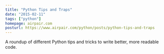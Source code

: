 ```yaml
---
title: "Python Tips and Traps"
date: "2015-02-11"
tags: ["python"]
homepage: airpair.com
posturl: https://www.airpair.com/python/posts/python-tips-and-traps
---
```


A roundup of different Python tips and tricks to write better, more readable
code.
